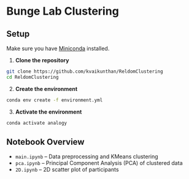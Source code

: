 # Bunge Lab Clustering

## Setup

Make sure you have [Miniconda](https://www.anaconda.com/docs/getting-started/miniconda/main) installed.

1. **Clone the repository**

```bash
git clone https://github.com/kvaikunthan/ReldomClustering
cd ReldomClustering
```

2. **Create the environment**

```bash
conda env create -f environment.yml
```

3. **Activate the environment**

```bash
conda activate analogy
```

## Notebook Overview

- `main.ipynb` – Data preprocessing and KMeans clustering
- `pca.ipynb` – Principal Component Analysis (PCA) of clustered data
- `2D.ipynb` – 2D scatter plot of participants
